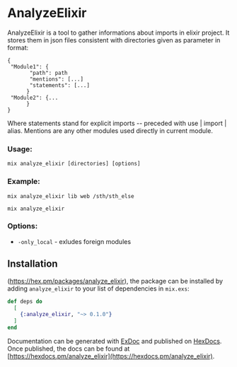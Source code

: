 # AnalyzeElixir

AnalyzeElixir is a tool to gather informations about imports in elixir project.
It stores them in json files consistent with directories given as parameter in format:

```
{
 "Module1": {
       "path": path
       "mentions": [...]
       "statements": [...]
      }
 "Module2": {...
      }
}
```
Where statements stand for explicit imports -- preceded with use | import | alias.
Mentions are any other modules used directly in current module.

### Usage:
```mix analyze_elixir [directories] [options]```
     
### Example:
```mix analyze_elixir lib web /sth/sth_else```

```mix analyze_elixir```

### Options:
  *  ```-only_local``` - exludes foreign modules
        
        
## Installation

(https://hex.pm/packages/analyze_elixir), the package can be installed
by adding `analyze_elixir` to your list of dependencies in `mix.exs`:

```elixir
def deps do
  [
    {:analyze_elixir, "~> 0.1.0"}
  ]
end
```

Documentation can be generated with [ExDoc](https://github.com/elixir-lang/ex_doc)
and published on [HexDocs](https://hexdocs.pm). Once published, the docs can
be found at [https://hexdocs.pm/analyze_elixir](https://hexdocs.pm/analyze_elixir).

